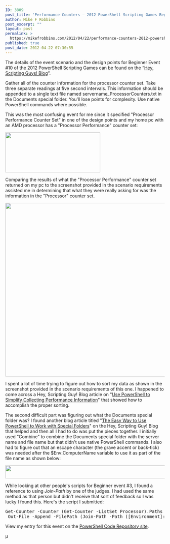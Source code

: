 ```yaml
---
ID: 3809
post_title: 'Performance Counters – 2012 PowerShell Scripting Games Beginner Event #10'
author: Mike F Robbins
post_excerpt: ""
layout: post
permalink: >
  https://mikefrobbins.com/2012/04/22/performance-counters-2012-powershell-scripting-games-beginner-event-10/
published: true
post_date: 2012-04-22 07:30:55
---
```

The details of the event scenario and the design points for Beginner Event #10 of the 2012 PowerShell Scripting Games can be found on the “<a href="http://blogs.technet.com/b/heyscriptingguy/archive/2012/04/13/the-2012-scripting-games-beginner-event-10-collect-performance-counter-information.aspx" target="_blank">Hey, Scripting Guys! Blog</a>”.

Gather all of the counter information for the processor counter set. Take three separate readings at five second intervals. This information should be appended to a single text file named servername_ProcessorCounters.txt in the Documents special folder. You'll lose points for complexity. Use native PowerShell commands where possible.

This was the most confusing event for me since it specified "Processor Performance Counter Set" in one of the design points and my home pc with an AMD processor has a "Processor Performance" counter set:

<a href="http://mikefrobbins.com/wp-content/uploads/2012/04/2012sg-be10-1.png"><img class="alignnone size-full wp-image-3927" title="2012sg-be10-1" alt="" src="http://mikefrobbins.com/wp-content/uploads/2012/04/2012sg-be10-1.png" width="300" height="126" /></a>

Comparing the results of what the "Processor Performance" counter set returned on my pc to the screenshot provided in the scenario requirements assisted me in determining that what they were really asking for was the information in the "Processor" counter set.

<a href="http://mikefrobbins.com/wp-content/uploads/2012/04/2012sg-be10-11.png"><img class="alignnone size-full wp-image-3931" title="2012sg-be10-11" alt="" src="http://mikefrobbins.com/wp-content/uploads/2012/04/2012sg-be10-11.png" width="562" height="546" /></a>

I spent a lot of time trying to figure out how to sort my data as shown in the screenshot provided in the scenario requirements of this one. I happened to come across a Hey, Scripting Guy! Blog article on "<a href="http://blogs.technet.com/b/heyscriptingguy/archive/2011/01/31/use-powershell-to-simplify-collecting-performance-information.aspx" target="_blank">Use PowerShell to Simplify Collecting Performance Information</a>" that showed how to accomplish the proper sorting.

The second difficult part was figuring out what the Documents special folder was? I found another blog article titled "<a href="http://blogs.technet.com/b/heyscriptingguy/archive/2012/02/20/the-easy-way-to-use-powershell-to-work-with-special-folders.aspx" target="_blank">The Easy Way to Use PowerShell to Work with Special Folders</a>" on the Hey, Scripting Guy! Blog that helped and then all I had to do was put the pieces together. I initially used "Combine" to combine the Documents special folder with the server name and file name but that didn't use native PowerShell commands. I also had to figure out that an escape character (the grave accent or back-tick) was needed after the $Env:ComputerName variable to use it as part of the file name as shown below:

<a href="http://mikefrobbins.com/wp-content/uploads/2012/04/2012sg-be10-2.png"><img class="alignnone size-full wp-image-3917" title="2012sg-be10-2" alt="" src="http://mikefrobbins.com/wp-content/uploads/2012/04/2012sg-be10-2.png" width="640" height="41" /></a>

While looking at other people's scripts for Beginner event #3, I found a reference to using <em>Join-Path</em> by one of the judges. I had used the same method as that person but didn't receive that sort of feedback so I was lucky I found this. Here's the script I submitted:
<pre class="lang:ps decode:true " title="Beginner Category Event #10 of the 2012 Scripting Games">Get-Counter -Counter (Get-Counter -ListSet Processor).Paths -SampleInterval 5 -MaxSamples 3 |
 Out-File -Append -FilePath (Join-Path -Path ([Environment]::GetFolderPath("MyDocuments")) -ChildPath "$Env:ComputerName`_ProcessorCounters.txt")</pre>
View my entry for this event on the <a href="http://2012sg.poshcode.org/5658" target="_blank">PowerShell Code Repository site</a>.

µ